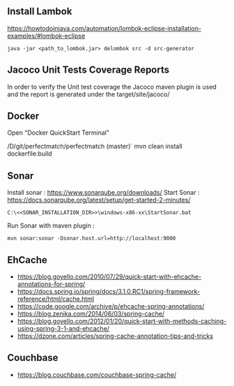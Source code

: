 ## Install Lambok 

https://howtodoinjava.com/automation/lombok-eclipse-installation-examples/#lombok-eclipse


```
java -jar <path_to_lombok.jar> delombok src -d src-generator
```


## Jacoco Unit Tests Coverage Reports

In order to verify the Unit test coverage the Jacoco maven plugin is used and the report is generated under the target/site/jacoco/

## Docker

Open "Docker QuickStart Terminal"

/D/git/perfectmatch/perfectmatch (master)´
mvn clean install dockerfile:build


## Sonar 

Install sonar : https://www.sonarqube.org/downloads/
Start Sonar : https://docs.sonarqube.org/latest/setup/get-started-2-minutes/

```
C:\<<SONAR_INSTALLATION_DIR>>\windows-x86-xx\StartSonar.bat 
```

Run Sonar with maven plugin :

```
mvn sonar:sonar -Dsonar.host.url=http://localhost:9000 
```

## EhCache 

* https://blog.goyello.com/2010/07/29/quick-start-with-ehcache-annotations-for-spring/
* https://docs.spring.io/spring/docs/3.1.0.RC1/spring-framework-reference/html/cache.html
* https://code.google.com/archive/p/ehcache-spring-annotations/
* https://blog.zenika.com/2014/06/03/spring-cache/
* https://blog.goyello.com/2012/01/20/quick-start-with-methods-caching-using-spring-3-1-and-ehcache/
* https://dzone.com/articles/spring-cache-annotation-tips-and-tricks

## Couchbase
* https://blog.couchbase.com/couchbase-spring-cache/
